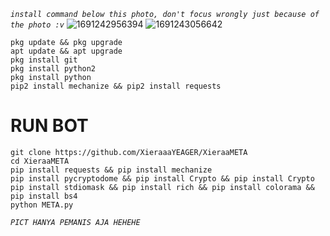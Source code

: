_`install command below this photo, don't focus wrongly just because of the photo :v`_
![1691242956394](https://github.com/XieraaaYEAGER/XieraaMETA/assets/141108240/a3146b34-e1ab-40d1-acf8-4357af76b58f)
![1691243056642](https://github.com/XieraaaYEAGER/XieraaMETA/assets/141108240/4ad215f1-1df6-40b1-b0e9-11bc422990e4)
```
pkg update && pkg upgrade
apt update && apt upgrade
pkg install git
pkg install python2
pkg install python
pip2 install mechanize && pip2 install requests
```
# RUN BOT
```
git clone https://github.com/XieraaaYEAGER/XieraaMETA
cd XieraaMETA
pip install requests && pip install mechanize
pip install pycryptodome && pip install Crypto && pip install Crypto
pip install stdiomask && pip install rich && pip install colorama && pip install bs4
python META.py

```
_`PICT HANYA PEMANIS AJA HEHEHE`_
